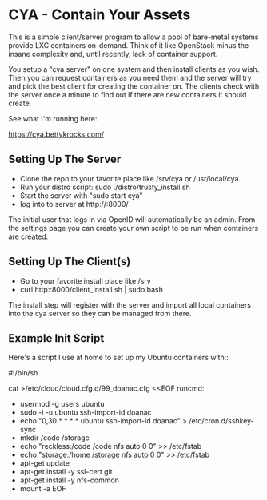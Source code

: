 CYA - Contain Your Assets
=========================

This is a simple client/server program to allow a pool of bare-metal systems
provide LXC containers on-demand. Think of it like OpenStack minus the insane
complexity and, until recently, lack of container support.

You setup a "cya server" on one system and then install clients as you wish.
Then you can request containers as you need them and the server will try and
pick the best client for creating the container on. The clients check with the
server once a minute to find out if there are new containers it should create.

See what I'm running here:

 https://cya.bettykrocks.com/

Setting Up The Server
---------------------

* Clone the repo to your favorite place like /srv/cya or /usr/local/cya.
* Run your distro script: sudo ./distro/trusty_install.sh
* Start the server with "sudo start cya"
* log into to server at http://<server>:8000/

The initial user that logs in via OpenID will automatically be an admin. From
the settings page you can create your own script to be run when containers are
created.

Setting Up The Client(s)
------------------------

* Go to your favorite install place like /srv
* curl http:<cya server>:8000/client_install.sh | sudo bash

The install step will register with the server and import all local containers
into the cya server so they can be managed from there.

Example Init Script
-------------------

Here's a script I use at home to set up my Ubuntu containers with::

 #!/bin/sh

 cat >/etc/cloud/cloud.cfg.d/99_doanac.cfg <<EOF
 runcmd:
   - usermod -g users ubuntu
   - sudo -i -u ubuntu ssh-import-id doanac
   - echo "0,30 * * * * ubuntu ssh-import-id doanac" > /etc/cron.d/sshkey-sync
   - mkdir /code /storage
   - echo "reckless:/code   /code   nfs    auto  0  0" >> /etc/fstab
   - echo "storage:/home   /storage   nfs    auto  0  0" >> /etc/fstab
   - apt-get update
   - apt-get install -y ssl-cert git
   - apt-get install -y nfs-common
   - mount -a
 EOF
